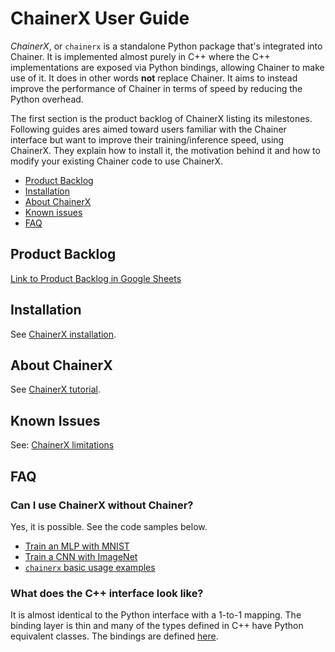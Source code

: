 # ChainerX User Guide

*ChainerX*, or `chainerx` is a standalone Python package that's integrated into Chainer.
It is implemented almost purely in C++ where the C++ implementations are exposed via Python bindings, allowing Chainer to make use of it.
It does in other words **not** replace Chainer. It aims to instead improve the performance of Chainer in terms of speed by reducing the Python overhead.

The first section is the product backlog of ChainerX listing its milestones.
Following guides ares aimed toward users familiar with the Chainer interface but want to improve their training/inference speed, using ChainerX.
They explain how to install it, the motivation behind it and how to modify your existing Chainer code to use ChainerX.

- [Product Backlog](#product-backlog)
- [Installation](#installation)
- [About ChainerX](#about-chainerx)
- [Known issues](#known-issues)
- [FAQ](#faq)

## Product Backlog

[Link to Product Backlog in Google Sheets](https://docs.google.com/spreadsheets/d/1daitXlRhHu7eZENFUs1cHw8o12rmA8bvudUQ0Yof8Jc)

## Installation

See [ChainerX installation](docs/source/chainerx/install/index.rst).

## About ChainerX

See [ChainerX tutorial](docs/source/chainerx/tutorial/index.rst).

## Known Issues

See: [ChainerX limitations](docs/source/chainerx/limitations.rst)

## FAQ

### Can I use ChainerX without Chainer?

Yes, it is possible. See the code samples below.

- [Train an MLP with MNIST](chainerx_cc/examples/mnist)
- [Train a CNN with ImageNet](chainerx_cc/examples/imagenet_py)
- [`chainerx` basic usage examples](tests/chainerx_tests/acceptance_tests)

### What does the C++ interface look like?

It is almost identical to the Python interface with a 1-to-1 mapping.
The binding layer is thin and many of the types defined in C++ have Python equivalent classes.
The bindings are defined [here](https://github.com/pfnet/chainerx/tree/master/chainerx_cc/chainerx/python).
